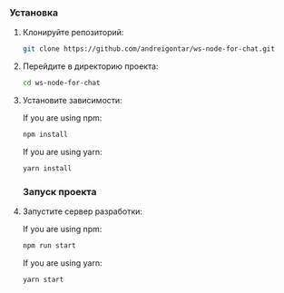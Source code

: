 ### Установка

1. Клонируйте репозиторий:  
   
   ```sh
   git clone https://github.com/andreigontar/ws-node-for-chat.git
   ```

2. Перейдите в директорию проекта:  
   
   ```sh
   cd ws-node-for-chat
   ```

3. Установите зависимости:  
   
    If you are using npm:  

   ```sh
   npm install
   ```

   If you are using yarn:

   ```sh
   yarn install
   ```
   
   ### Запуск проекта

4. Запустите сервер разработки:  

   If you are using npm:

   ```sh
   npm run start
   ```

   If you are using yarn:

   ```sh
   yarn start
   ```



